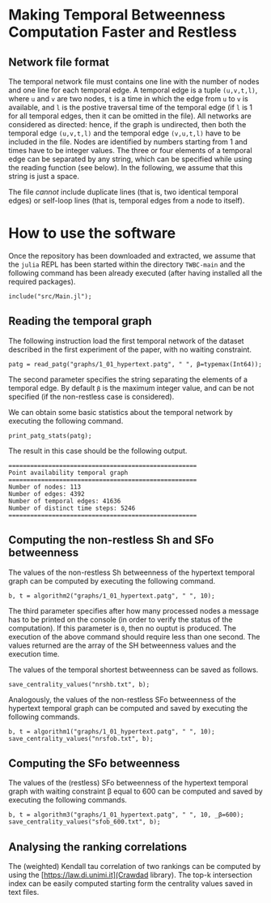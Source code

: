 # Making Temporal Betweenness Computation Faster and Restless

## Network file format

The temporal network file must contains one line with the number of nodes and one line for each temporal edge. A temporal edge is a tuple `(u,v,t,l)`, where `u` and `v` are two nodes, `t` is a time in which the edge from `u` to `v` is available, and `l` is the postive traversal time of the temporal edge (if `l` is 1 for all temporal edges, then it can be omitted in the file). All networks are considered as directed: hence, if the graph is undirected, then both the temporal edge `(u,v,t,l)` and the temporal edge `(v,u,t,l)` have to be included in the file. Nodes are identified by numbers starting from 1 and times have to be integer values. The three or four elements of a temporal edge can be separated by any string, which can be specified while using the reading function (see below). In the following, we assume that this string is just a space.

The file *cannot* include duplicate lines (that is, two identical temporal edges) or self-loop lines (that is, temporal edges from a node to itself).

# How to use the software

Once the repository has been downloaded and extracted, we assume that the `julia` REPL has been started within the directory `TWBC-main` and the following command has been already executed (after having installed all the required packages).

```
include("src/Main.jl");
```

## Reading the temporal graph

The following instruction load the first temporal network of the dataset described in the first experiment of the paper, with no waiting constraint.

```
patg = read_patg("graphs/1_01_hypertext.patg", " ", β=typemax(Int64));
```

The second parameter specifies the string separating the elements of a temporal edge. By default `β` is the maximum integer value, and can be not specified (if the non-restless case is considered).

We can obtain some basic statistics about the temporal network by executing the following command.

```
print_patg_stats(patg);
```

The result in this case should be the following output.

```
====================================================
Point availability temporal graph
====================================================
Number of nodes: 113
Number of edges: 4392
Number of temporal edges: 41636
Number of distinct time steps: 5246
====================================================
```

## Computing the non-restless Sh and SFo betweenness

The values of the non-restless Sh betweenness of the hypertext temporal graph can be computed by executing the following command.

```
b, t = algorithm2("graphs/1_01_hypertext.patg", " ", 10);
```

The third parameter specifies after how many processed nodes a message has to be printed on the console (in order to verify the status of the computation). If this parameter is `0`, then no ouptut is produced. The execution of the above command should require less than one second. The values returned are the array of the SH betweenness values and the execution time.

The values of the temporal shortest betweenness can be saved as follows.

```
save_centrality_values("nrshb.txt", b);
```

Analogously, the values of the non-restless SFo betweenness of the hypertext temporal graph can be computed and saved by executing the following commands.

```
b, t = algorithm1("graphs/1_01_hypertext.patg", " ", 10);
save_centrality_values("nrsfob.txt", b);
```

## Computing the SFo betweenness 

The values of the (restless) SFo betweenness of the hypertext temporal graph with waiting constraint β equal to 600 can be computed and saved by executing the following commands.

```
b, t = algorithm3("graphs/1_01_hypertext.patg", " ", 10, _β=600);
save_centrality_values("sfob_600.txt", b);
```
## Analysing the ranking correlations

The (weighted) Kendall tau correlation of two rankings can be computed by using the [https://law.di.unimi.it](Crawdad library). The top-k intersection index can be easily computed starting form the centrality values saved in text files. 
